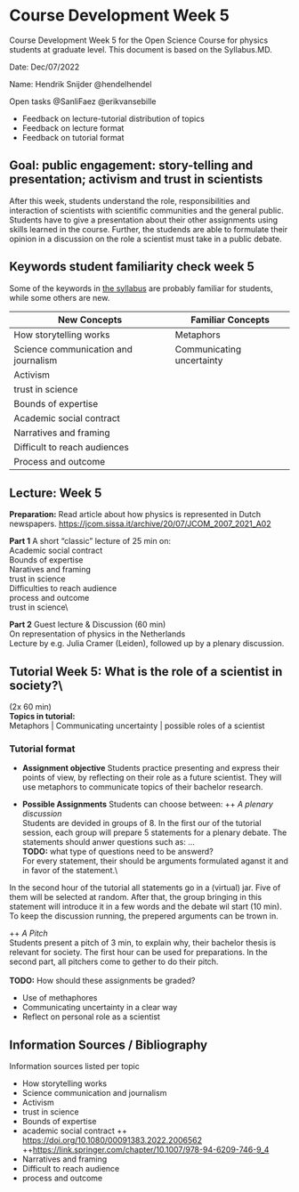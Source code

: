 # Course Development Week 5
Course Development Week 5 for the Open Science Course for physics students at graduate level. This document is based on the Syllabus.MD.

Date: Dec/07/2022

Name: Hendrik Snijder @hendelhendel

Open tasks @SanliFaez @erikvansebille
+ Feedback on lecture-tutorial distribution of topics
+ Feedback on lecture format
+ Feedback on tutorial format

## Goal: public engagement: story-telling and presentation; activism and trust in scientists
After this week, students understand the role, responsibilities and interaction of scientists with scientific communities and the general public. 
Students have to give a presentation about their other assignments using skills learned in the course. 
Further, the studends are able to formulate their opinion in a discussion on the role a scientist must take in a public debate.

## Keywords student familiarity check week 5
Some of the keywords in [the syllabus](https://github.com/SanliFaez/OS4Physicists/blob/main/Syllabus_202x.md#week-5-public-engagement-story-telling-and-presentation-activism-and-trust-in-scientists) are probably familiar for students, while some others are new.

|**New Concepts**|**Familiar Concepts**|
|----------------|---------------|
|How storytelling works|Metaphors|
|Science communication and journalism|Communicating uncertainty|
|Activism||
|trust in science||
|Bounds of expertise||
|Academic social contract||
|Narratives and framing||
|Difficult to reach audiences||
|Process and outcome||


## Lecture: Week 5

**Preparation:** Read article about how physics is represented in Dutch newspapers. https://jcom.sissa.it/archive/20/07/JCOM_2007_2021_A02

**Part 1** A short “classic” lecture of 25 min on:\
Academic social contract\
Bounds of expertise\
Naratives and framing\
trust in science\
Difficulties to reach audience\
process and outcome\
trust in science\

**Part 2** Guest lecture & Discussion (60 min)\
On representation of physics in the Netherlands\
Lecture by e.g. Julia Cramer (Leiden), followed up by a plenary discussion.


## Tutorial Week 5: What is the role of a scientist in society?\
(2x 60 min)
\
**Topics in tutorial:**\
Metaphors | Communicating uncertainty | possible roles of a scientist

### Tutorial format
+ **Assignment objective**
Students practice presenting and express their points of view, by reflecting on their role as a future scientist. They will use metaphors to communicate topics of their bachelor research. 

+ **Possible Assignments**
Students can choose between:
++ *A plenary discussion*\
Students are devided in groups of 8. In the first our of the tutorial session, each group will prepare 5 statements for a plenary debate. 
The statements should anwer questions such as: ...\
**TODO:** what type of questions need to be answerd?\
For every statement, their should be arguments formulated aganst it and in favor of the statement.\

In the second hour of the tutorial all statements go in a (virtual) jar. Five of them will be selected at random.
After that, the group bringing in this statement will introduce it in a few words and the debate wil start (10 min). 
To keep the discussion running, the prepered arguments can be trown in.


++ *A Pitch*\
Students present a pitch of 3 min, to explain why, their bachelor thesis is relevant for society. 
The first hour can be used for preparations. In the second part, all pitchers come to gether to do their pitch. 
\
\
**TODO:** How should these assignments be graded?
+ Use of methaphores
+ Communicating uncertainty in a clear way
+ Reflect on personal role as a scientist


## Information Sources / Bibliography
Information sources listed per topic
+ How storytelling works
+ Science communication and journalism
+ Activism
+ trust in science
+ Bounds of expertise
+ academic social contract 
++ https://doi.org/10.1080/00091383.2022.2006562 
++https://link.springer.com/chapter/10.1007/978-94-6209-746-9_4 
+ Narratives and framing
+ Difficult to reach audience
+ process and outcome

